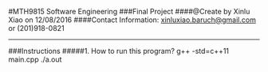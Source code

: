 #MTH9815 Software Engineering
###Final Project
####@Create by Xinlu Xiao on 12/08/2016
####Contact Information: xinluxiao.baruch@gmail.com or (201)918-0821
***
###Instructions
#####1. How to run this program?
  g++ -std=c++11 main.cpp
  ./a.out
